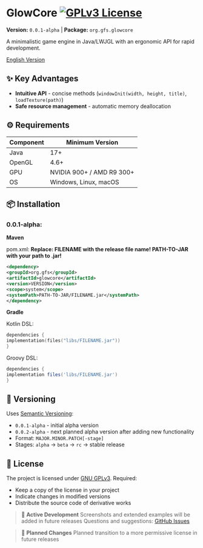 # GlowCore [![GPLv3 License](https://img.shields.io/badge/License-GPL%20v3-yellow.svg)](https://opensource.org/licenses/)
**Version:** `0.0.1-alpha` | **Package:** `org.gfs.glowcore`

A minimalistic game engine in Java/LWJGL with an ergonomic API for rapid development.

[English Version](README.md)

## ✨ Key Advantages
- **Intuitive API** - concise methods (`windowInit(width, height, title)`, `loadTexture(path)`)
- **Safe resource management** - automatic memory deallocation

## ⚙️ Requirements
| Component | Minimum Version |
| --------- | -------------- |
| Java | 17+ |
| OpenGL | 4.6+ |
| GPU | NVIDIA 900+ / AMD R9 300+ |
| OS | Windows, Linux, macOS |

## 📦 Installation

### 0.0.1-alpha:

**Maven**

pom.xml:
**Replace: FILENAME with the release file name! PATH-TO-JAR with your path to .jar!**

```xml
<dependency>
<groupId>org.gfs</groupId>
<artifactId>glowcore</artifactId>
<version>VERSION</version>
<scope>system</scope>
<systemPath>PATH-TO-JAR/FILENAME.jar</systemPath>
</dependency>
```

**Gradle**

Kotlin DSL:
```kts
dependencies {
implementation(files("libs/FILENAME.jar"))
}
```

Groovy DSL:
```groovy
dependencies {
implementation files('libs/FILENAME.jar')
}
```

## 🔄 Versioning
Uses [Semantic Versioning](https://semver.org/):
- `0.0.1-alpha` - initial alpha version
- `0.0.2-alpha` - next planned alpha version after adding new functionality
- Format: `MAJOR.MINOR.PATCH[-stage]`
- Stages: `alpha` → `beta` → `rc` → stable release

## 📜 License
The project is licensed under [GNU GPLv3](LICENSE). Required:
- Keep a copy of the license in your project
- Indicate changes in modified versions
- Distribute the source code of derivative works

> 🚧 **Active Development**
> Screenshots and extended examples will be added in future releases
> Questions and suggestions: [GitHub Issues](https://github.com/IsThisALis/GlowCore/issues)

> 🔄 **Planned Changes**
> Planned transition to a more permissive license in future releases